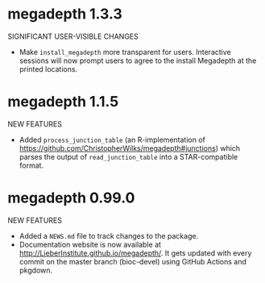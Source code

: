 # megadepth 1.3.3

SIGNIFICANT USER-VISIBLE CHANGES

* Make `install_megadepth` more transparent for users. Interactive sessions will 
now prompt users to agree to the install Megadepth at the printed locations. 

# megadepth 1.1.5

NEW FEATURES

* Added `process_junction_table` (an R-implementation of 
<https://github.com/ChristopherWilks/megadepth#junctions>) which parses the
output of `read_junction_table` into a STAR-compatible format.

# megadepth 0.99.0

NEW FEATURES

* Added a `NEWS.md` file to track changes to the package.
* Documentation website is now available at
<http://LieberInstitute.github.io/megadepth/>. It gets updated with every commit
on the master branch (bioc-devel) using GitHub Actions and pkgdown.
